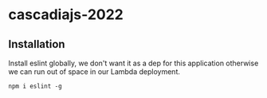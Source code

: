 # cascadiajs-2022

## Installation

Install eslint globally, we don't want it as a dep for this application otherwise we can run out of space in our Lambda deployment.

`npm i eslint -g`

